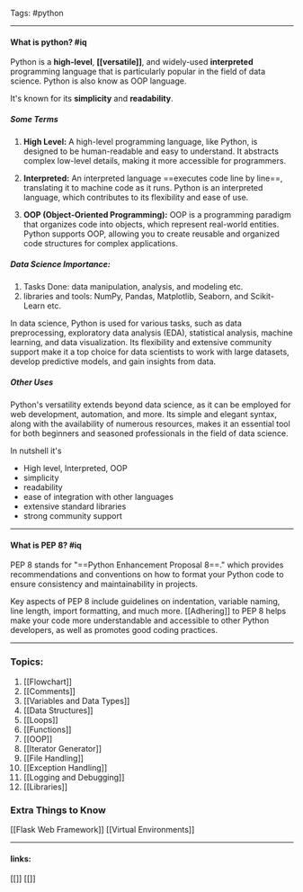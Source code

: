 Tags: #python  

------------------------------------------
#### What is python? #iq 

Python is a **high-level**, **[[versatile]]**, and widely-used  **interpreted** programming language that is particularly popular in the field of data science. Python is also know as OOP language.

It's known for its **simplicity** and **readability**. 

##### Some Terms
1. **High Level:** A high-level programming language, like Python, is designed to be human-readable and easy to understand. It abstracts complex low-level details, making it more accessible for programmers.

2. **Interpreted:** An interpreted language ==executes code line by line==, translating it to machine code as it runs. Python is an interpreted language, which contributes to its flexibility and ease of use.

3. **OOP (Object-Oriented Programming):** OOP is a programming paradigm that organizes code into objects, which represent real-world entities. Python supports OOP, allowing you to create reusable and organized code structures for complex applications.
##### Data Science Importance:
1. Tasks Done: data manipulation, analysis, and modeling etc.
2. libraries and tools:  NumPy, Pandas, Matplotlib, Seaborn, and Scikit-Learn etc.

In data science, Python is used for various tasks, such as data preprocessing, exploratory data analysis (EDA), statistical analysis, machine learning, and data visualization. Its flexibility and extensive community support make it a top choice for data scientists to work with large datasets, develop predictive models, and gain insights from data.

##### Other Uses
Python's versatility extends beyond data science, as it can be employed for web development, automation, and more. Its simple and elegant syntax, along with the availability of numerous resources, makes it an essential tool for both beginners and seasoned professionals in the field of data science.

In nutshell it's
- High level, Interpreted, OOP
- simplicity
- readability
- ease of integration with other languages
- extensive standard libraries
- strong community support

---
#### What is  PEP 8? #iq 
PEP 8 stands for "==Python Enhancement Proposal 8==." which provides recommendations and conventions on how to format your Python code to ensure consistency and maintainability in projects.

Key aspects of PEP 8 include guidelines on indentation, variable naming, line length, import formatting, and much more. [[Adhering]] to PEP 8 helps make your code more understandable and accessible to other Python developers, as well as promotes good coding practices.

------
### Topics: 

1. [[Flowchart]]
2. [[Comments]]
3. [[Variables and Data Types]]
4. [[Data Structures]]
5. [[Loops]]
6. [[Functions]]
8. [[OOP]]
9. [[Iterator Generator]]
10. [[File Handling]]
11. [[Exception Handling]]
12. [[Logging and Debugging]]
13. [[Libraries]]

### Extra Things to Know

[[Flask Web Framework]]
[[Virtual Environments]]

---------------------
#### links:
[[]]
[[]]